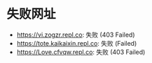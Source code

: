 # 失败网址
- https://vi.zogzr.repl.co: 失败 (403
Failed)
- https://tote.kaikaixin.repl.co: 失败 (Failed)
- https://Love.cfvqw.repl.co: 失败 (403
Failed)
